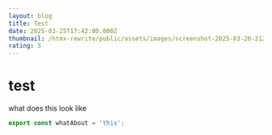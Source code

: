 ```yaml
---
layout: blog
title: Test
date: 2025-03-25T17:42:00.000Z
thumbnail: /htmx-rewrite/public/assets/images/screenshot-2025-03-20-212606.png
rating: 5
---
```

# test
what does this look like

```js
export const whatAbout = 'this';
```
